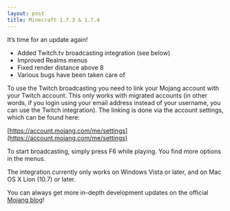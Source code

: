 ```yaml
---
layout: post
title: Minecraft 1.7.3 & 1.7.4
---
```


It’s time for an update again!

* Added Twitch.tv broadcasting integration (see below)<br>
* Improved Realms menus<br>
* Fixed render distance above 8<br>
* Various bugs have been taken care of<br>

To use the Twitch broadcasting you need to link your Mojang account with your Twitch account. This only works with
migrated accounts (in other words, if you login using your email address instead of your username, you can use the
Twitch integration). The linking is done via the account settings, which can be found here:

[https://account.mojang.com/me/settings](https://account.mojang.com/me/settings)

To start broadcasting, simply press F6 while playing. You find more options in the menus.

The integration currently only works on Windows Vista or later, and on Mac OS X Lion (10.7) or later.

You can always get more in-depth development updates on the official [Mojang blog](https://mojang.com)!